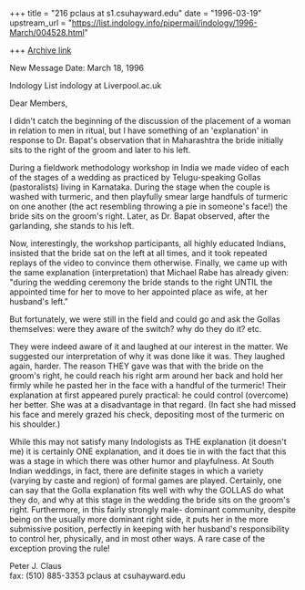 +++
title = "216 pclaus at s1.csuhayward.edu"
date = "1996-03-19"
upstream_url = "https://list.indology.info/pipermail/indology/1996-March/004528.html"

+++
[Archive link](https://list.indology.info/pipermail/indology/1996-March/004528.html)


New Message
Date: March 18, 1996 

Indology List
indology at Liverpool.ac.uk

Dear Members,

I didn't catch the beginning of the discussion of the placement
of a woman in relation to men in ritual, but I have something of
an 'explanation' in response to Dr. Bapat's observation that in
Maharashtra the bride initially sits to the right of the groom
and later to his left. 

During a fieldwork methodology workshop in India we made video of
each of the stages of a wedding as practiced by Telugu-speaking
Gollas (pastoralists) living in Karnataka.  During the stage when
the couple is washed with turmeric, and then playfully smear
large handfuls of turmeric on one another (the act resembling
throwing a pie in someone's face!) the bride sits on the groom's
right.  Later, as Dr. Bapat observed, after the garlanding, she
stands to his left.

Now, interestingly, the workshop participants, all highly
educated Indians, insisted that the bride sat on the left at all
times, and it took repeated replays of the video to convince them
otherwise.  Finally, we came up with the same explanation
(interpretation) that Michael Rabe has already given: "during the
wedding ceremony the bride stands to the right UNTIL the
appointed time for her to move to her appointed place as wife, at
her husband's left." 

But fortunately, we were still in the field and could go and ask
the Gollas themselves: were they aware of the switch? why do they
do it? etc.  

They were indeed aware of it and laughed at our interest in the
matter.  We suggested our interpretation of why it was done like
it was.  They laughed again, harder.  The reason THEY gave was
that with the bride on the groom's right, he could reach his
right arm around her back and hold her firmly while he pasted her
in the face with a handful of the turmeric!  Their explanation at
first appeared purely practical: he could control (overcome) her
better. She was at a disadvantage in that regard.  (In fact she
had missed his face and merely grazed his check, depositing most
of the turmeric on his shoulder.)

While this may not satisfy many Indologists as THE explanation
(it doesn't me) it is certainly ONE explanation, and it does tie
in with the fact that this was a stage in which there was other
humor and playfulness.  At South Indian weddings, in fact, there
are definite stages in which a variety (varying by caste and
region) of formal games are played. Certainly, one can say that
the Golla explanation fits well with why the GOLLAS do what they
do, and why at this stage in the wedding the bride sits on the
groom's right.  Furthermore, in this fairly strongly male-
dominant community, despite being on the usually more dominant
right side, it puts her in the more submissive position,
perfectly in keeping with her husband's responsibility to control
her, physically, and in most other ways. A rare case of the
exception proving the rule!

Peter J. Claus                        
fax: (510) 885-3353
pclaus at csuhayward.edu




